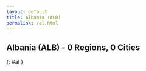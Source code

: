 ```yaml
---
layout: default
title: Albania (ALB)
permalink: /al.html
---
```



## Albania (ALB) - 0 Regions, 0 Cities
{: #al }






 
